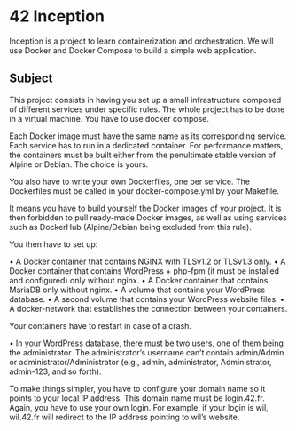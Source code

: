 # 42 Inception

Inception is a project to learn containerization and orchestration. We will use Docker and Docker Compose to build a simple web application.

## Subject

This project consists in having you set up a small infrastructure composed of different services under specific rules. The whole project has to be done in a virtual machine. You have to use docker compose.

Each Docker image must have the same name as its corresponding service. Each service has to run in a dedicated container. For performance matters, the containers must be built either from the penultimate stable version of Alpine or Debian. The choice is yours.

You also have to write your own Dockerfiles, one per service. The Dockerfiles must be called in your docker-compose.yml by your Makefile.

It means you have to build yourself the Docker images of your project. It is then forbidden to pull ready-made Docker images, as well as using services such as DockerHub (Alpine/Debian being excluded from this rule).

You then have to set up:

• A Docker container that contains NGINX with TLSv1.2 or TLSv1.3 only.
• A Docker container that contains WordPress + php-fpm (it must be installed and
configured) only without nginx.
• A Docker container that contains MariaDB only without nginx.
• A volume that contains your WordPress database.
• A second volume that contains your WordPress website files.
• A docker-network that establishes the connection between your containers.

Your containers have to restart in case of a crash.

• In your WordPress database, there must be two users, one of them being the administrator. The administrator’s username can’t contain admin/Admin or administrator/Administrator (e.g., admin, administrator, Administrator, admin-123, and
so forth).

To make things simpler, you have to configure your domain name so it points to your local IP address.
This domain name must be login.42.fr. Again, you have to use your own login.
For example, if your login is wil, wil.42.fr will redirect to the IP address pointing to wil’s website.
